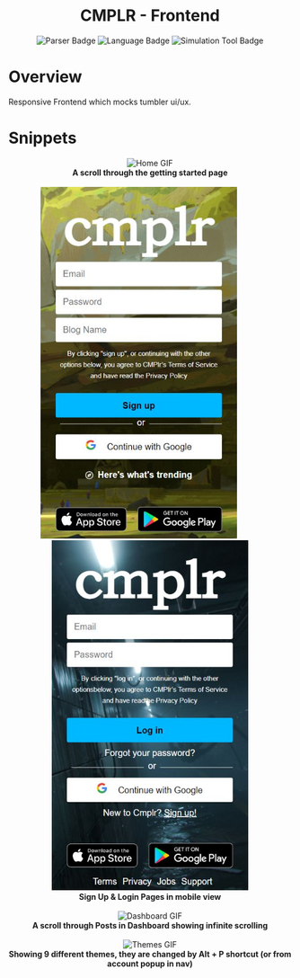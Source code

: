 <h1 align="center">
  CMPLR - Frontend
</h1>
<p align="center">
  <a style="text-decoration:none" >
    <img src="https://img.shields.io/badge/Parser Language-Python-blue" alt="Parser Badge" />
  </a>
  <a style="text-decoration:none" >
    <img src="https://img.shields.io/badge/Language-VHDL-blue" alt="Language Badge" />
  </a>
  <a style="text-decoration:none" >
    <img src="https://img.shields.io/badge/Simulation Tool-ModelSim-green" alt="Simulation Tool Badge" />
  </a>
</p>

# Overview

Responsive Frontend which mocks tumbler ui/ux.

# Snippets

<div align="center">
<img src="./ReadmeGIFs/Home.gif" alt="Home GIF">
</div>

<div align="center">
  <b>A scroll through the getting started page</b>
</div>
<br/>

<div align="center">
<img src="./ReadmeGIFs/SignUp.JPG" alt="Signup" style="width:350px; margin-right: 40px;">
<img src="./ReadmeGIFs/Login.JPG" alt="Login" style="width:350px;">
</div>

<div align="center">
  <b>Sign Up & Login Pages in mobile view</b>
</div>
<br/>

<div align="center">
<img src="./ReadmeGIFs/Dashboard.gif" alt="Dashboard GIF">
</div>

<div align="center">
  <b>A scroll through Posts in Dashboard showing infinite scrolling</b>
</div>
<br/>

<div align="center">
<img src="./ReadmeGIFs/Themes.gif" alt="Themes GIF">
</div>

<div align="center">
  <b>Showing 9 different themes, they are changed by Alt + P shortcut (or from account popup in nav)</b>
</div>
<br/>
